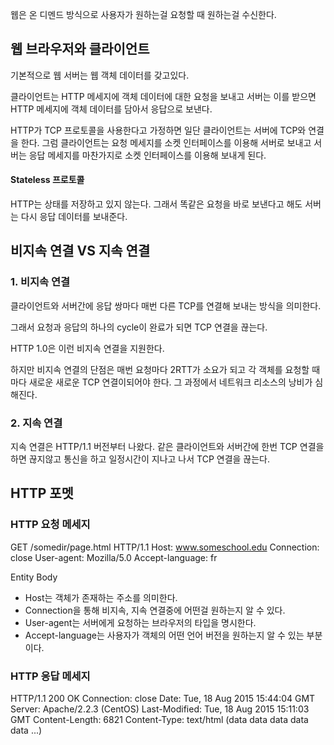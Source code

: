 웹은 온 디멘드 방식으로 사용자가 원하는걸 요청할 때 원하는걸 수신한다. 

## 웹 브라우저와 클라이언트

기본적으로 웹 서버는 웹 객체 데이터를 갖고있다. 

클라이언트는 HTTP 메세지에 객체 데이터에 대한 요청을 보내고 서버는 이를 받으면 HTTP 메세지에 객체 데이터를 담아서 응답으로 보낸다. 

HTTP가 TCP 프로토콜을 사용한다고 가정하면 일단 클라이언트는 서버에 TCP와 연결을 한다. 
그럼 클라이언트는 요청 메세지를 소켓 인터페이스를 이용해 서버로 보내고 서버는 응답 메세지를 마찬가지로 소켓 인터페이스를 이용해 보내게 된다. 

#### Stateless 프로토콜

HTTP는 상태를 저장하고 있지 않는다. 그래서 똑같은 요청을 바로 보낸다고 해도 서버는 다시 응답 데이터를 보내준다. 

## 비지속 연결 VS 지속 연결

### 1. 비지속 연결

클라이언트와 서버간에 응답 쌍마다 매번 다른 TCP를 연결해 보내는 방식을 의미한다. 

그래서 요청과 응답의 하나의 cycle이 완료가 되면 TCP 연결을 끊는다. 

HTTP 1.0은 이런 비지속 연결을 지원한다. 

하지만 비지속 연결의 단점은 매번 요청마다 2RTT가 소요가 되고 각 객체를 요청할 때마다 새로운 새로운 TCP 연결이되어야 한다. 
그 과정에서 네트워크 리소스의 낭비가 심해진다. 

### 2. 지속 연결

지속 연결은 HTTP/1.1 버전부터 나왔다. 
같은 클라이언트와 서버간에 한번 TCP 연결을 하면 끊지않고 통신을 하고 일정시간이 지나고 나서 TCP 연결을 끊는다.

## HTTP 포멧

### HTTP 요청 메세지

GET /somedir/page.html HTTP/1.1
Host: www.someschool.edu
Connection: close
User-agent: Mozilla/5.0
Accept-language: fr

Entity Body

- Host는 객체가 존재하는 주소를 의미한다.
- Connection을 통해 비지속, 지속 연결중에 어떤걸 원하는지 알 수 있다.
- User-agent는 서버에게 요청하는 브라우저의 타입을 명시한다.
- Accept-language는 사용자가 객체의 어떤 언어 버전을 원하는지 알 수 있는 부분이다.

### HTTP 응답 메세지

HTTP/1.1 200 OK
Connection: close
Date: Tue, 18 Aug 2015 15:44:04 GMT
Server: Apache/2.2.3 (CentOS)
Last-Modified: Tue, 18 Aug 2015 15:11:03 GMT
Content-Length: 6821
Content-Type: text/html
(data data data data data ...)